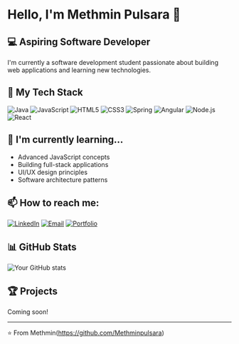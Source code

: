 # Hello, I'm Methmin Pulsara 👋

## 💻 Aspiring Software Developer

I'm currently a software development student passionate about building web applications and learning new technologies.

## 🚀 My Tech Stack

![Java](https://img.shields.io/badge/-Java-ED8B00?style=for-the-badge&logo=java&logoColor=white)
![JavaScript](https://img.shields.io/badge/-JavaScript-F7DF1E?style=for-the-badge&logo=javascript&logoColor=black)
![HTML5](https://img.shields.io/badge/-HTML5-E34F26?style=for-the-badge&logo=html5&logoColor=white)
![CSS3](https://img.shields.io/badge/-CSS3-1572B6?style=for-the-badge&logo=css3&logoColor=white)
![Spring](https://img.shields.io/badge/-Spring-6DB33F?style=for-the-badge&logo=spring&logoColor=white)
![Angular](https://img.shields.io/badge/-Angular-DD0031?style=for-the-badge&logo=angular&logoColor=white)
![Node.js](https://img.shields.io/badge/-Node.js-339933?style=for-the-badge&logo=nodedotjs&logoColor=white)
![React](https://img.shields.io/badge/-React-61DAFB?style=for-the-badge&logo=react&logoColor=black)

## 🌱 I'm currently learning...

- Advanced JavaScript concepts
- Building full-stack applications
- UI/UX design principles
- Software architecture patterns

## 📫 How to reach me:

[![LinkedIn](https://img.shields.io/badge/-LinkedIn-0077B5?style=for-the-badge&logo=linkedin&logoColor=white)](https://www.linkedin.com/in/methmin-pulsara/)
[![Email](https://img.shields.io/badge/-Email-D14836?style=for-the-badge&logo=gmail&logoColor=white)](methminpulsara10@gmail.com)
[![Portfolio](https://img.shields.io/badge/-Portfolio-000000?style=for-the-badge&logo=notion&logoColor=white)]()

## 📊 GitHub Stats

![Your GitHub stats](https://github-readme-stats.vercel.app/api?username=yourusername&show_icons=true&theme=radical)
## 🏆 Projects

Coming soon!

---

⭐️ From Methmin(https://github.com/Methminpulsara)
